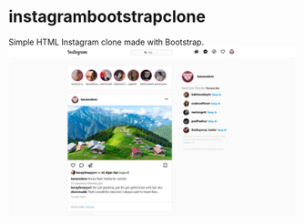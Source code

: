 # instagrambootstrapclone
Simple HTML Instagram clone made with Bootstrap.
![Screenshot](https://github.com/baranoden/Bootstrap-Projects/blob/main/Bootstrap-Instagram-Clone/assets/github-ss.jpg)

